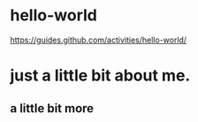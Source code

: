 # hello-world
https://guides.github.com/activities/hello-world/


# just a little bit about me.

## a little bit more
